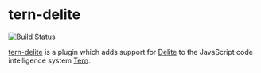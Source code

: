 # tern-delite

[![Build Status](https://secure.travis-ci.org/angelozerr/tern-delite.png)](http://travis-ci.org/angelozerr/tern-delite)

[tern-delite](https://github.com/angelozerr/tern-delite) is a plugin which adds support for [Delite](http://ibm-js.github.io/delite/) to the JavaScript code intelligence system [Tern](http://ternjs.net/).

